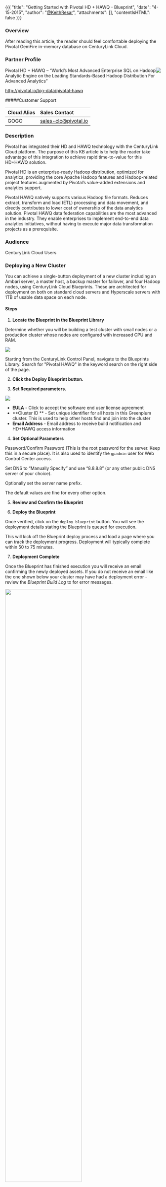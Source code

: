 {{{
  "title": "Getting Started with Pivotal HD + HAWQ - Blueprint",
  "date": "4-15-2015",
  "author": "<a href='https://twitter.com/KeithResar'>@KeithResar</a>",
  "attachments": [],
  "contentIsHTML": false
}}}



### Overview

After reading this article, the reader should feel comfortable deploying the Pivotal GemFire in-memory database on CenturyLink Cloud.

### Partner Profile

<img src="../images/pivotal_hdhawq/product-pivotal-hd.png" style="border:0;float:right;">

Pivotal HD + HAWQ – “World’s Most Advanced Enterprise SQL on Hadoop Analytic Engine on the Leading Standards-Based Hadoop Distribution For Advanced Analytics”

http://pivotal.io/big-data/pivotal-hawq

#####Customer Support

|Cloud Alias   	|Sales Contact   	|
|:-	|:-	|
|GOGO   	|sales-clc@pivotal.io   	|


### Description

Pivotal has integrated their HD and HAWQ technology with the CenturyLink Cloud platform.  The purpose of this KB article is to help the reader take advantage of this integration to achieve rapid time-to-value for this HD+HAWQ solution.

Pivotal HD is an enterprise-ready Hadoop distribution, optimized for analytics, providing the core Apache Hadoop features and Hadoop-related project features augmented by Pivotal’s value-added extensions and analytics support.

Pivotal HAWQ natively supports various Hadoop file formats. Reduces extract, transform and load (ETL) processing and data movement, and directly contributes to lower cost of ownership of the data analytics solution. Pivotal HAWQ data federation capabilities are the most advanced in the industry. They enable enterprises to implement end-to-end data analytics initiatives, without having to execute major data transformation projects as a prerequisite.


### Audience

CenturyLink Cloud Users


### Deploying a New Cluster

You can achieve a single-button deployment of a new cluster including an Ambari server, a master host, a backup master for failover, and four Hadoop nodes, using CenturyLink Cloud Blueprints.  These are architected for deployment on both on standard cloud servers and Hyperscale servers with 1TB of usable data space on each node.

#### Steps


1. **Locate the Blueprint in the Blueprint Library**

  Determine whether you will be building a test cluster with small nodes or a production cluster whose nodes are configured with increased CPU and RAM.

  <img src="../images/pivotal_hdhawq/cluster_blueprint_tiles.png" style="border:0;">

  Starting from the CenturyLink Control Panel, navigate to the Blueprints Library. Search for "Pivotal HAWQ" in the keyword search on the right side of the page.

2. **Click the Deploy Blueprint button.**

3. **Set Required parameters.**

  <img src="../images/pivotal_hdhawq/deploy_cluster_parameters.png" style="max-width:450px;">

  * **EULA** - Click to accept the software end user license agreement
  * **Cluster ID ** - Set unique identifier for all hosts in this Greenplum cluster.  This is used to help other hosts find and join into the cluster
  * **Email Address** - Email address to receive build notification and HD+HAWQ access information


4. **Set Optional Parameters**

  Password/Confirm Password (This is the root password for the server. Keep this in a secure place).  It is also used to identify the `gpadmin` user for Web Control Center access.

  Set DNS to “Manually Specify” and use “8.8.8.8” (or any other public DNS server of your choice).

  Optionally set the server name prefix.

  The default values are fine for every other option.

5. **Review and Confirm the Blueprint**

6. **Deploy the Blueprint**

  Once verified, click on the `deploy blueprint` button. You will see the deployment details stating the Blueprint is queued for execution.

  This will kick off the Blueprint deploy process and load a page where you can track the deployment progress. Deployment will typically complete within 50 to 75 minutes.

7. **Deployment Complete**

  Once the Blueprint has finished execution you will receive an email confirming the newly deployed assets.  If you do not receive an email like the one shown below your cluster may have had a deployment error - review the *Blueprint Build Log* to for error messages.

  <img src="../images/pivotal_hdhawq/deploy_cluster_complete_email.png" style="border:0;width:70%;">

8. **Ambari Dashboard**

  If you elected to install the optional web command center you may access it via http on port 20800.  Authenticate using the `gpadmin` user and your administrative credentials

  <img src="../images/pivotal_hdhawq/ambari_dashboard.png" style="border:0;">

8. **Demo Application** (optional)

  **TODO TODO**
  If you elected to install the optional demo application you may access the database from the master server.  Follow the [Pivot Greenplum demo lab](https://github.com/pivotalsoftware/pivotal-samples/tree/master/Labs) to quickly get up to speed on the Greenplum platform.  Authenticate using the `gpadmin` user and your administrative credentials

12. **Enable public access** (optional)

  Servers are built using private IPs only with access with client or IPSEC VPN.  For access from the Internet at large add a public IP to your master server.

  <a href="../../network/how-to-add-public-ip-to-virtual-machine/">
    <img style="border:0;width:50px;vertical-align:middle;" src="../images/shared_assets/fw_icon.png">
    Adding a public IP to your virtual machine
  </a>



### Pricing

The costs listed above in the above steps are for the infrastructure only.

After deploying this Blueprint, you may secure entitlements to the technology using the following steps:

 * Email: sales-clc@pivotal.io

### Frequently Asked Questions

**Where do I obtain my license?**

Contact your Pivotal account manager or inquire via email to [centurylinkcloud-sales@pivotal.io](mailto:centurylinkcloud-sales@pivotal.io)

**Who should I contact for support?**

* For issues related to cloud infrastructure, please open a ticket using the [CenturyLink Cloud Support Process](../Support/how-do-i-report-a-support-issue.md).
* For issues related to interacting with a GemFire cluster review the [Pivotal KB](https://support.pivotal.io/hc/en-us/categories/200072748-Pivotal-GemFire-Knowledge-Base)
* For issues related to deploying the Pivotal GemFire Blueprints and application operation on CenturyLink Cloud and you have a paid license, please contact sales-clc@pivotal.io or follow your existing Pivotal support process if known.

**How do I learn more about the application?**

**TODO TODO**
View Pivotal's [Getting Started](http://gpdb.docs.pivotal.io/gpdb-434.html) guide and other documentation from the Pivotal documentation hub.

<img src="../images/pivotal_hdhawq/getting_started_pdf.png" style="max-height: 300px;margin-left:1em;">


**How do I login to my cluster for the first time?**

Access your new Pivotal HD+HAWQ cluster via ssh as the root user whose password you supplied at create time.  

You may access the Ambari dashboard using the default credentials of admin/admin.


**What applications are contained in the default installation?**

6-node and 10-node cluster configurations are available via pre-configured Ambari Blueprints.  

[6-node Blueprint](https://github.com/dbbaskette/phd3-hawq-aws/blob/master/6-node-blueprint.json):

|Name | Cardinality  | Components  |
|:-:|---|:-:|
| Gateway | 1  | Ambari, Nagios, Zookeeper, Oozie.  (This is the Ambari server)  |
| Master 1 | 1  | Namenode, PXF, Zookeeper  |
| Master 2 | 1  | Secondary Namenode, PXF, Zookeeper, History Server, HDFS, HIVE, YARN, Ganglia Server |
| Slave | 4  | Node Manager, Data node, PXF, HAWQ, Ganglia |

[10-node Blueprint](https://github.com/dbbaskette/phd3-hawq-aws/blob/master/10-node-blueprint.json):

|Name | Cardinality  | Components  |
|:-:|---|:-:|
| Gateway | 1  | Ambari, Nagios, Zookeeper, Oozie.  (This is the Ambari server)  |
| Master 1 | 1  | Namenode, PXF, Zookeeper, Ganglia Server, HDFS, YARN  |
| Master 2 | 1  | Secondary Namenode, PXF, HAWQ Master, Zookeeper, History Server, HDFS, YARN, Ganglia  |
| Master 3 | 1  | Resource Manager, APP Timeline Server, HAWQ Standby, Zookeeper, Ganglia  |
| Master 4 | 1  | Zookeeper Server, Hive Server, Hive Metastore, Mysql Server, HCAT, Ganglia  |
| Slave | 5  | Node Manager, Data node, PXF, HAWQ, Ganglia |
